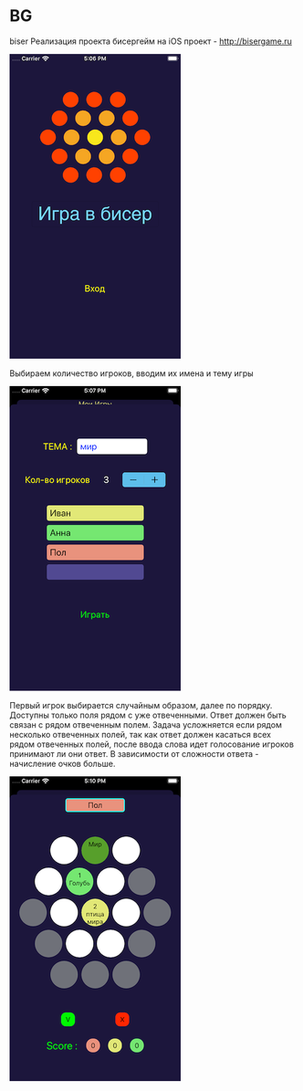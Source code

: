 # BG
biser
 Реализация проекта бисергейм на iOS
 проект - http://bisergame.ru

![alt tag](https://github.com/Engwar/screenshots/blob/master/bg1.png)

Выбираем количество игроков, вводим их имена и тему игры

![alt tag](https://github.com/Engwar/screenshots/blob/master/bg2.png)

Первый игрок выбирается случайным образом, далее по порядку. Доступны только поля рядом с уже отвеченными. Ответ должен быть связан с рядом отвеченным полем. Задача усложняется если рядом несколько отвеченных полей, так как ответ должен касаться всех рядом отвеченных полей, после ввода слова идет голосование игроков принимают ли они ответ. В зависимости от сложности ответа - начисление очков больше.

![alt tag](https://github.com/Engwar/screenshots/blob/master/bg3.png)
